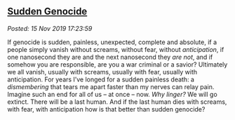 
[Sudden 
Genocide](http://analyzethedatanotthedrivel.org/2019/11/15/sudden-genocide/)
---------------------------------------------------------------------------

*Posted: 15 Nov 2019 17:23:59*

If genocide is sudden, painless, unexpected, complete and absolute, if a
people simply vanish without screams, without fear, without
*anticipation*, if one nanosecond they are and the next nanosecond they
*are not*, and if somehow you are responsible, are you a war criminal or
a savior? Ultimately we all vanish, usually with screams, usually with
fear, usually with anticipation. For years I’ve longed for a sudden
painless death: a *dismembering* that tears me apart faster than my
nerves can relay pain. Imagine such an end for all of us – at once –
now. *Why linger?* We will go extinct. There will be a last human. And
if the last human dies with screams, with fear, with anticipation how is
that better than sudden genocide?
